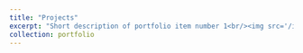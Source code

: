 ```yaml
---
title: "Projects"
excerpt: "Short description of portfolio item number 1<br/><img src='/images/500x300.png'>"
collection: portfolio
---
```

